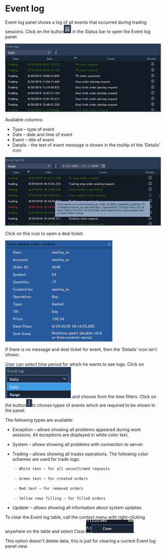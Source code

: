 # Event log

Event log panel shows a log of all events that occurred during trading sessions. Click on the button![](../../.gitbook/assets/1%20%2834%29.png)
in the Status bar to open the Event log panel.

![](../../.gitbook/assets/2%20%2824%29.png)

Available columns:

* Type – type of event
* Date – date and time of event
* Event – title of event
* Details – the text of event message is shown in the tooltip of the ‘Details’ icon

![](../../.gitbook/assets/3%20%2841%29.png)


Click on this icon to open a deal ticket.

![](../../.gitbook/assets/4%20%2811%29.png)


If there is no message and deal ticket for event, then the ‘Details’ icon isn’t shown.
  
User can select time period for which he wants to see logs. Click on![](../../.gitbook/assets/5%20%288%29.png)
and choose from the time filters. Click on the button![](../../.gitbook/assets/6%20%281%29.png)to choose types of events which are required to be shown in the panel.

The following types are available:

* Exception – allows showing all problems appeared during work sessions. All exceptions are displayed in white color text.
* System – allows showing all problems with connection to server.
* Trading – allows showing all trades operations. The following color schemes are used for trade logs:

       - White text – for all unconfirmed requests

       - Green text – for created orders

       - Red text – for removed orders

       - Yellow rows filling – for filled orders

* Updater – allows showing all information about system updates.


To clear the Event log table, call the context menu with right-clicking anywhere on the table and select Clear:![](../../.gitbook/assets/7%20%286%29.png).

This option doesn't delete data, this is just for clearing a current Event log panel view.
